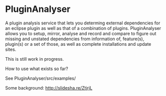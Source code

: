 PluginAnalyser
==============

A plugin analysis service that lets you determing external dependencies for  an eclipse plugin as  well as  that of a combination of plugins.
PluginAnalyser allows you to setup, mirror, analyse and record and compare to figure out missing and unstated dependencies from information of, feature(s), plugin(s) or a set of those, as well as complete installations and update sites. 

This is still work in progress. 

How to use  what exists so far?

See  PluginAnalyser/src/examples/


Some background: <http://slidesha.re/ZtjrjL>
